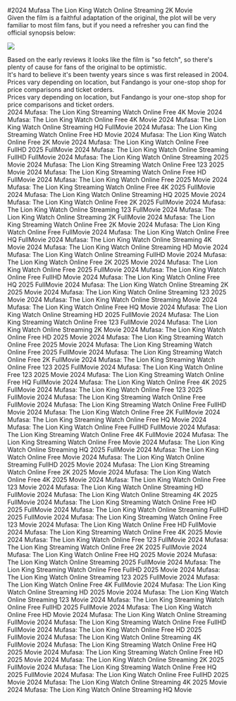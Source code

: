 #2024 Mufasa The Lion King Watch Online Streaming 2K Movie  
Given the film is a faithful adaptation of the original, the plot will be very familiar to most film fans, but if you need a refresher you can find the official synopsis below:  
  
[![](https://i.imgur.com/qSNzIqt.png)](https://movie.rssnews.media/tgYEVAj.php)  
  
Based on the early reviews it looks like the film is "so fetch", so there's plenty of cause for fans of the original to be optimistic.  
It's hard to believe it's been twenty years since s was first released in 2004.  
Prices vary depending on location, but Fandango is your one-stop shop for price comparisons and ticket orders.  
Prices vary depending on location, but Fandango is your one-stop shop for price comparisons and ticket orders.  
2024 Mufasa: The Lion King Streaming Watch Online Free 4K Movie
2024 Mufasa: The Lion King Watch Online Free 4K Movie
2024 Mufasa: The Lion King Watch Online Streaming HQ FullMovie
2024 Mufasa: The Lion King Streaming Watch Online Free HD Movie
2024 Mufasa: The Lion King Watch Online Free 2K Movie
2024 Mufasa: The Lion King Watch Online Free FullHD 2025 FullMovie
2024 Mufasa: The Lion King Watch Online Streaming FullHD FullMovie
2024 Mufasa: The Lion King Watch Online Streaming 2025 Movie
2024 Mufasa: The Lion King Streaming Watch Online Free 123 2025 Movie
2024 Mufasa: The Lion King Streaming Watch Online Free HD FullMovie
2024 Mufasa: The Lion King Watch Online Free 2025 Movie
2024 Mufasa: The Lion King Streaming Watch Online Free 4K 2025 FullMovie
2024 Mufasa: The Lion King Watch Online Streaming HQ 2025 Movie
2024 Mufasa: The Lion King Watch Online Free 2K 2025 FullMovie
2024 Mufasa: The Lion King Watch Online Streaming 123 FullMovie
2024 Mufasa: The Lion King Watch Online Streaming 2K FullMovie
2024 Mufasa: The Lion King Streaming Watch Online Free 2K Movie
2024 Mufasa: The Lion King Watch Online Free FullMovie
2024 Mufasa: The Lion King Watch Online Free HQ FullMovie
2024 Mufasa: The Lion King Watch Online Streaming 4K Movie
2024 Mufasa: The Lion King Watch Online Streaming HD Movie
2024 Mufasa: The Lion King Watch Online Streaming FullHD Movie
2024 Mufasa: The Lion King Watch Online Free 2K 2025 Movie
2024 Mufasa: The Lion King Watch Online Free 2025 FullMovie
2024 Mufasa: The Lion King Watch Online Free FullHD Movie
2024 Mufasa: The Lion King Watch Online Free HQ 2025 FullMovie
2024 Mufasa: The Lion King Watch Online Streaming 2K 2025 Movie
2024 Mufasa: The Lion King Watch Online Streaming 123 2025 Movie
2024 Mufasa: The Lion King Watch Online Streaming Movie
2024 Mufasa: The Lion King Watch Online Free HQ Movie
2024 Mufasa: The Lion King Watch Online Streaming HD 2025 FullMovie
2024 Mufasa: The Lion King Streaming Watch Online Free 123 FullMovie
2024 Mufasa: The Lion King Watch Online Streaming 2K Movie
2024 Mufasa: The Lion King Watch Online Free HD 2025 Movie
2024 Mufasa: The Lion King Streaming Watch Online Free 2025 Movie
2024 Mufasa: The Lion King Streaming Watch Online Free 2025 FullMovie
2024 Mufasa: The Lion King Streaming Watch Online Free 2K FullMovie
2024 Mufasa: The Lion King Streaming Watch Online Free 123 2025 FullMovie
2024 Mufasa: The Lion King Watch Online Free 123 2025 Movie
2024 Mufasa: The Lion King Streaming Watch Online Free HQ FullMovie
2024 Mufasa: The Lion King Watch Online Free 4K 2025 FullMovie
2024 Mufasa: The Lion King Watch Online Free 123 2025 FullMovie
2024 Mufasa: The Lion King Streaming Watch Online Free FullMovie
2024 Mufasa: The Lion King Streaming Watch Online Free FullHD Movie
2024 Mufasa: The Lion King Watch Online Free 2K FullMovie
2024 Mufasa: The Lion King Streaming Watch Online Free HQ Movie
2024 Mufasa: The Lion King Watch Online Free FullHD FullMovie
2024 Mufasa: The Lion King Streaming Watch Online Free 4K FullMovie
2024 Mufasa: The Lion King Streaming Watch Online Free Movie
2024 Mufasa: The Lion King Watch Online Streaming HQ 2025 FullMovie
2024 Mufasa: The Lion King Watch Online Free Movie
2024 Mufasa: The Lion King Watch Online Streaming FullHD 2025 Movie
2024 Mufasa: The Lion King Streaming Watch Online Free 2K 2025 Movie
2024 Mufasa: The Lion King Watch Online Free 4K 2025 Movie
2024 Mufasa: The Lion King Watch Online Free 123 Movie
2024 Mufasa: The Lion King Watch Online Streaming HD FullMovie
2024 Mufasa: The Lion King Watch Online Streaming 4K 2025 FullMovie
2024 Mufasa: The Lion King Streaming Watch Online Free HD 2025 FullMovie
2024 Mufasa: The Lion King Watch Online Streaming FullHD 2025 FullMovie
2024 Mufasa: The Lion King Streaming Watch Online Free 123 Movie
2024 Mufasa: The Lion King Watch Online Free HD FullMovie
2024 Mufasa: The Lion King Streaming Watch Online Free 4K 2025 Movie
2024 Mufasa: The Lion King Watch Online Free 123 FullMovie
2024 Mufasa: The Lion King Streaming Watch Online Free 2K 2025 FullMovie
2024 Mufasa: The Lion King Watch Online Free HQ 2025 Movie
2024 Mufasa: The Lion King Watch Online Streaming 2025 FullMovie
2024 Mufasa: The Lion King Streaming Watch Online Free FullHD 2025 Movie
2024 Mufasa: The Lion King Watch Online Streaming 123 2025 FullMovie
2024 Mufasa: The Lion King Watch Online Free 4K FullMovie
2024 Mufasa: The Lion King Watch Online Streaming HD 2025 Movie
2024 Mufasa: The Lion King Watch Online Streaming 123 Movie
2024 Mufasa: The Lion King Streaming Watch Online Free FullHD 2025 FullMovie
2024 Mufasa: The Lion King Watch Online Free HD Movie
2024 Mufasa: The Lion King Watch Online Streaming FullMovie
2024 Mufasa: The Lion King Streaming Watch Online Free FullHD FullMovie
2024 Mufasa: The Lion King Watch Online Free HD 2025 FullMovie
2024 Mufasa: The Lion King Watch Online Streaming 4K FullMovie
2024 Mufasa: The Lion King Streaming Watch Online Free HQ 2025 Movie
2024 Mufasa: The Lion King Streaming Watch Online Free HD 2025 Movie
2024 Mufasa: The Lion King Watch Online Streaming 2K 2025 FullMovie
2024 Mufasa: The Lion King Streaming Watch Online Free HQ 2025 FullMovie
2024 Mufasa: The Lion King Watch Online Free FullHD 2025 Movie
2024 Mufasa: The Lion King Watch Online Streaming 4K 2025 Movie
2024 Mufasa: The Lion King Watch Online Streaming HQ Movie
